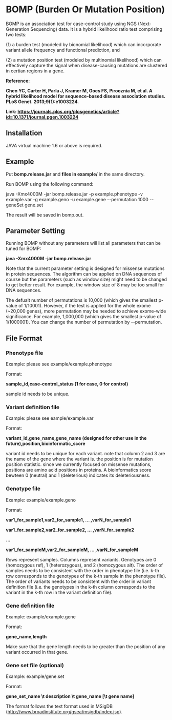# BOMP (Burden Or Mutation Position)

BOMP is an association test for case-control study using NGS (Next-Generation Sequencing) data. It is a hybrid likelihood ratio test comprising two tests:

(1) a burden test (modeled by bionomial likelihood) which can incorporate variant allele frequency and functional prediction, and

(2) a mutation position test (modeled by multinomial likelihood) which can effectively capture the signal when disease-causing mutations are clustered in certian regions in a gene.

**Reference:**

**Chen YC, Carter H, Parla J, Kramer M, Goes FS, Pirooznia M, et al. A hybrid likelihood model for sequence-based disease association studies. PLoS Genet. 2013;9(1):e1003224.**

**Link: https://journals.plos.org/plosgenetics/article?id=10.1371/journal.pgen.1003224**


## Installation

JAVA virtual machine 1.6 or above is required.

## Example

Put **bomp.release.jar** and **files in example/** in the same directory.

Run BOMP using the following command:

java -Xmx4000M -jar bomp.release.jar -p example.phenotype -v example.var -g example.geno -u example.gene --permutation 1000 --geneSet gene.set

The result will be saved in bomp.out.

## Parameter Setting

Running BOMP without any parameters will list all parameters that can be tuned for BOMP:

**java -Xmx4000M -jar bomp.release.jar**

Note that the current parameter setting is designed for missense mutations in protein sequences. The algorithm can be applied on DNA sequences of course but the parameters (such as window size) might need to be changed to get better result. For example, the window size of 8 may be too small for DNA sequences.

The defualt number of permutations is 10,000 (which gives the smallest p-value of 1/10001). However, if the test is applied for the whole exome (~20,000 genes), more permutation may be needed to achieve exome-wide significance. For example, 1,000,000 (which gives the smallest p-value of 1/1000001). You can change the number of permutation by --permutation.

## File Format

### Phenotype file ###

Example: please see example/example.phenotype

Format:

**sample_id,case-control_status (1 for case, 0 for control)**

sample id needs to be unique.

### Variant definition file ###

Example: please see eample/example.var

Format:

**variant_id,gene_name,gene_name (designed for other use in the future),position,bioinformatic_score**

variant id needs to be unique for each variant. note that column 2 and 3 are the name of the gene where the variant is. the position is for mutation position statistic. since we currently focused on missense mutations, positions are amino acid positions in proteins. A bioinformatics score bewteen 0 (neutral) and 1 (deleterious) indicates its deleteriousness.

### Genotype file ###

Example: example/example.geno

Format:

**var1_for_sample1,var2_for_sample1, ... ,varN_for_sample1**

**var1_for_sample2,var2_for_sample2, ... ,varN_for_sample2**

**...**

**var1_for_sampleM,var2_for_sampleM, ... ,varN_for_sampleM**

Rows represent samples. Columns represent variants. Genotypes are 0 (homozygous ref), 1 (heterozygous), and 2 (homozygous alt). The order of samples needs to be consistent with the order in phenotype file (i.e. k-th row corresponds to the genotypes of the k-th sample in the phenotype file). The order of variants needs to be consistent with the order in variant definition file (i.e. the genotypes in the k-th column corresponds to the variant in the k-th row in the variant definition file).

### Gene definition file ###

Example: example/example.gene

Format:

**gene_name,length**

Make sure that the gene length needs to be greater than the position of any variant occurred in that gene.

### Gene set file (optional) ###

Example: example/gene.set

Format:

**gene_set_name \t description \t gene_name \[\t gene name\]**

The format follows the text format used in MSigDB (http://www.broadinstitute.org/gsea/msigdb/index.jsp).

